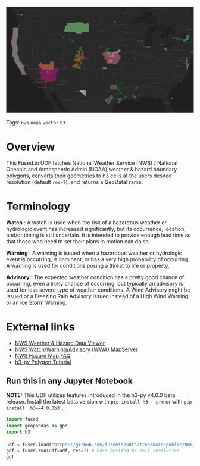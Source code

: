 <!--fused:preview-->
<p align="center"><img src="https://raw.githubusercontent.com/fusedio/udfs/main/public/NWS_Hazards_H3/nws_hazard_preview.png" width="600" alt="UDF preview image"></p>

<!--fused:tags-->
Tags: `nws` `noaa` `vector` `h3`

<!--fused:readme-->
# Overview
This Fused.io UDF fetches National Weather Service (NWS) / National Oceanic and Atmospheric Admin (NOAA) weather & hazard boundary polygons, converts their geometries to h3 cells at the users desired resolution (default `res=7`), and returns a GeoDataFrame.

# Terminology

**Watch**
: A watch is used when the risk of a hazardous weather or hydrologic event has increased significantly, but its occurrence, location, and/or timing is still uncertain. It is intended to provide enough lead time so that those who need to set their plans in motion can do so.

**Warning**
: A warning is issued when a hazardous weather or hydrologic event is occurring, is imminent, or has a very high probability of occurring. A warning is used for conditions posing a threat to life or property.

**Advisory**
: The expected weather condition has a pretty good chance of occurring, even a likely chance of occurring, but typically an advisory is used for less severe type of weather conditions. A Wind Advisory might be issued or a Freezing Rain Advisory issued instead of a High Wind Warning or an ice Storm Warning.

# External links
* [NWS Weather & Hazard Data Viewer](https://www.wrh.noaa.gov/map/)
* [NWS Watch/Warning/Advisory (WWA) MapServer](https://mapservices.weather.noaa.gov/eventdriven/rest/services/WWA/watch_warn_adv/MapServer)
* [NWS Hazard Map FAQ](https://www.weather.gov/help-map)
* [h3-py Polygon Tutorial](https://uber.github.io/h3-py/polygon_tutorial.html)

## Run this in any Jupyter Notebook
**NOTE:** This UDF utilizes features introduced in the h3-py v4.0.0 beta release. Install the latest beta version with `pip install h3 --pre` or with `pip install 'h3==4.0.0b3'`.

```python
import fused
import geopandas as gpd
import h3

udf = fused.load("https://github.com/fusedio/udfs/tree/main/public/NWS_Hazards_H3")
gdf = fused.run(udf=udf, res=7) # Pass desired h3 cell resolution
gdf
```